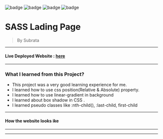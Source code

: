 ![badge](https://img.shields.io/badge/Made%20With-HTML%20%26%20CSS-brightgreen)
![badge](https://img.shields.io/badge/Mobile%20Responsive-No-orange)
![badge](https://img.shields.io/badge/Deployed-Yes-green)
![badge](https://img.shields.io/badge/Time%20Taken-4hrs-brightgreen)

# **SASS Lading Page**

>By Subrata

-----
#### Live Deployed Website : [here](https://hostinglandingpage2.netlify.app/)

---
### What I learned from this Project?

- This project was a very good learning experience for me.
- I learned how to use css position(Relative & Absolute) property.
- I learned how to use linear-gradient in background
- I learned about box shadow in CSS .
- I learned pseudo classes like :nth-child(), :last-child, first-child

---
#### How the website looks ike
---

[](https://user-images.githubusercontent.com/116452735/201077824-f775ecaa-bcb4-448b-8626-b7c5271fc2f1.mp4)

***